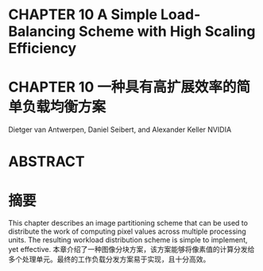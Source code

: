 # CHAPTER 10 A Simple Load-Balancing Scheme with High Scaling Efficiency
# CHAPTER 10 一种具有高扩展效率的简单负载均衡方案
Dietger van Antwerpen, Daniel Seibert, and Alexander Keller NVIDIA

# ABSTRACT
# 摘要

This chapter describes an image partitioning scheme that can be used to distribute the work of computing pixel values across multiple processing units. The resulting workload distribution scheme is simple to implement, yet effective.
本章介绍了一种图像分块方案，该方案能够将像素值的计算分发给多个处理单元。最终的工作负载分发方案易于实现，且十分高效。
